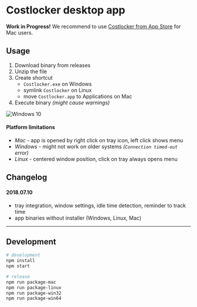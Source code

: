 
# Costlocker desktop app

**Work in Progress!**
We recommend to use [Costlocker from App Store](https://blog.costlocker.com/45af1ab4fcb8) for Mac users.

## Usage

1. Download binary from releases
1. Unzip the file
1. Create shortcut
    * `Costlocker.exe` on Windows
    * symlink `Costlocker` on Linux
    * move `Costlocker.app` to Applications on Mac
1. Execute binary _(might cause warnings)_

![Windows 10](https://user-images.githubusercontent.com/7994022/42493819-aa900fc4-841e-11e8-8e53-01c9e46ab148.png)

#### Platform limitations

* _Mac_ - app is opened by right click on tray icon, left click shows menu
* _Windows_ - might not work on older systems _(`Connection timed-out` error)_
* _Linux_ - centered window position, click on tray always opens menu

## Changelog

#### 2018.07.10

* tray integration, window settings, idle time detection, reminder to track time
* app binaries without installer (Windows, Linux, Mac)

---

## Development

```bash
# development
npm install
npm start

# release
npm run package-mac
npm run package-linux
npm run package-win32
npm run package-win64
```

